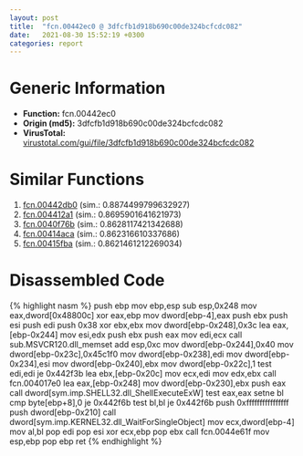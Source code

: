 ```yaml
---
layout: post
title:  "fcn.00442ec0 @ 3dfcfb1d918b690c00de324bcfcdc082"
date:   2021-08-30 15:52:19 +0300
categories: report
---
```


# Generic Information
- **Function:** fcn.00442ec0
- **Origin (md5):** 3dfcfb1d918b690c00de324bcfcdc082
- **VirusTotal:** [virustotal.com/gui/file/3dfcfb1d918b690c00de324bcfcdc082][virustotal_ref]



# Similar Functions

1. [fcn.00442db0][similar_1_ref] (sim.: 0.8874499799632927)
2. [fcn.004412a1][similar_2_ref] (sim.: 0.8695901641621973)
3. [fcn.0040f76b][similar_3_ref] (sim.: 0.8628117421342688)
4. [fcn.00414aca][similar_4_ref] (sim.: 0.862316610337686)
5. [fcn.00415fba][similar_5_ref] (sim.: 0.8621461212269034)


# Disassembled Code

{% highlight nasm %}
push ebp
mov ebp,esp
sub esp,0x248
mov eax,dword[0x48800c]
xor eax,ebp
mov dword[ebp-4],eax
push ebx
push esi
push edi
push 0x38
xor ebx,ebx
mov dword[ebp-0x248],0x3c
lea eax,[ebp-0x244]
mov esi,edx
push ebx
push eax
mov edi,ecx
call sub.MSVCR120.dll_memset
add esp,0xc
mov dword[ebp-0x244],0x40
mov dword[ebp-0x23c],0x45c1f0
mov dword[ebp-0x238],edi
mov dword[ebp-0x234],esi
mov dword[ebp-0x240],ebx
mov dword[ebp-0x22c],1
test edi,edi
je 0x442f3b
lea ebx,[ebp-0x20c]
mov ecx,edi
mov edx,ebx
call fcn.004017e0
lea eax,[ebp-0x248]
mov dword[ebp-0x230],ebx
push eax
call dword[sym.imp.SHELL32.dll_ShellExecuteExW]
test eax,eax
setne bl
cmp byte[ebp+8],0
je 0x442f6b
test bl,bl
je 0x442f6b
push 0xffffffffffffffff
push dword[ebp-0x210]
call dword[sym.imp.KERNEL32.dll_WaitForSingleObject]
mov ecx,dword[ebp-4]
mov al,bl
pop edi
pop esi
xor ecx,ebp
pop ebx
call fcn.0044e61f
mov esp,ebp
pop ebp
ret 
{% endhighlight %}


[similar_1_ref]: /report/fcn.00442db0@3dfcfb1d918b690c00de324bcfcdc082
[similar_2_ref]: /report/fcn.004412a1@418e0921f3a9bd4f5bc0dcc59623b5a1
[similar_3_ref]: /report/fcn.0040f76b@883dfc165005908f8666e487fe529d8c
[similar_4_ref]: /report/fcn.00414aca@e16f74a2849182d98050864255e902f8
[similar_5_ref]: /report/fcn.00415fba@f5b8476c36459986b226c45654aeb016
[virustotal_ref]: https://www.virustotal.com/gui/file/3dfcfb1d918b690c00de324bcfcdc082